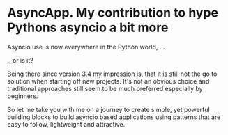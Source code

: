 # AsyncApp. My contribution to hype Pythons asyncio a bit more

Asyncio use is now everywhere in the Python world, ...

.. or is it?

Being there since version 3.4 my impression is, that it is still not the go to solution when starting off new projects.
It's not an obvious choice and traditional approaches still seem to be much preferred especially by beginners.

So let me take you with me on a journey to create simple, yet powerful building blocks to build asyncio based applications using patterns that are easy to follow, lightweight and attractive.
